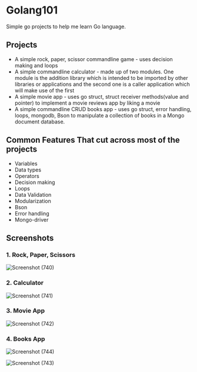 # Golang101

Simple go projects to help me learn Go language.

## Projects
* A simple rock, paper, scissor commandline game - uses decision making and loops
* A simple commandline calculator - made up of two modules. One module is the addition library which is intended to be imported by other libraries or applications and the second one is a caller application which will make use of the first
* A simple movie app - uses go struct, struct receiver methods(value and pointer) to implement a movie reviews app by liking a movie
* A simple commandline CRUD books app - uses go struct, error handling, loops, mongodb, Bson to manipulate a collection of books in a Mongo document database.

## Common Features That cut across most of the projects

* Variables
* Data types
* Operators
* Decision making
* Loops
* Data Validation
* Modularization
* Bson
* Error handling
* Mongo-driver

## Screenshots
### 1. Rock, Paper, Scissors 

![Screenshot (740)](https://user-images.githubusercontent.com/58791465/192117778-785a2563-7d66-4110-a31a-a802905ac36a.png)

### 2. Calculator 

![Screenshot (741)](https://user-images.githubusercontent.com/58791465/192148134-e5bc0d43-300c-43d1-a72c-5f7a018643b7.png)

### 3. Movie App

![Screenshot (742)](https://user-images.githubusercontent.com/58791465/192417080-1b0ae21c-c80d-4225-a674-4ae7aa0fe9e7.png)

### 4. Books App

![Screenshot (744)](https://user-images.githubusercontent.com/58791465/192979796-62330666-44ed-48d9-9996-e2bc585017ac.png)

![Screenshot (743)](https://user-images.githubusercontent.com/58791465/192979832-facdc06e-d73f-4926-98fd-d436ab6bcb62.png)
